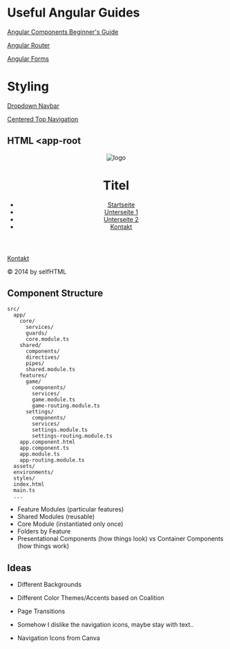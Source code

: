 # Useful Angular Guides

[Angular Components Beginner's Guide](https://www.youtube.com/watch?v=23o0evRtrFI)

[Angular Router](https://www.youtube.com/watch?v=Np3ULAMqwNo)

[Angular Forms](https://www.youtube.com/watch?v=JeeUY6WaXiA)

# Styling

[Dropdown Navbar](https://www.w3schools.com/howto/howto_css_dropdown_navbar.asp)

[Centered Top Navigation](https://www.w3schools.com/howto/howto_css_topnav_centered.asp)

## HTML <body><app-root</app-root></body> 

<body>
  <header>
    <img src="logo.gif" alt="logo">
    <h1>Titel</h1>
    <nav>
      <ul>
        <li><a href="#link_1.html">Startseite</a></li>
        <li><a href="#link_2.html">Unterseite 1</a></li>
        <li><a href="#link_3.html">Unterseite 2</a></li>    
        <li><a href="#link_4.html">Kontakt</a></li>
      </ul>
    </nav>
  </header>
  
  <main>
    <section></section>
  </main>

  <footer>
    <a href="#kontakt.html">Kontakt</a>
    <p>© 2014 by selfHTML</p>
  </footer>
</body>

## Component Structure

```
src/
  app/
    core/
      services/
      guards/
      core.module.ts
    shared/
      components/
      directives/
      pipes/
      shared.module.ts
    features/
      game/
        components/
        services/
        game.module.ts
        game-routing.module.ts
      settings/
        components/
        services/
        settings.module.ts
        settings-routing.module.ts
    app.component.html
    app.component.ts
    app.module.ts
    app-routing.module.ts
  assets/
  environments/
  styles/
  index.html
  main.ts
  ...
```

- Feature Modules (particular features)
- Shared Modules (reusable)
- Core Module (instantiated only once)
- Folders by Feature
- Presentational Components (how things look) vs Container Components (how things work)

## Ideas

- Different Backgrounds
- Different Color Themes/Accents based on Coalition
- Page Transitions

- Somehow I dislike the navigation icons, maybe stay with text..
- Navigation Icons from Canva